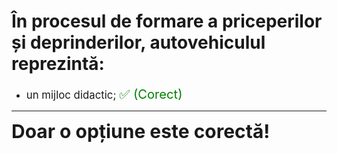 # În procesul de formare a priceperilor și deprinderilor, autovehiculul reprezintă:

- <span style="font-size: larger;">un mijloc didactic; <span style="color: green; font-size: larger;">✅ (Corect)</span></span>

---

<span style="font-size: 30px; font-weight: bold;">**Doar o opțiune este corectă!**</span>